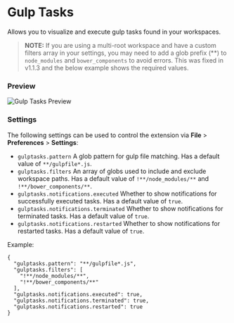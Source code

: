 # Gulp Tasks

Allows you to visualize and execute gulp tasks found in your workspaces.

> **NOTE:** If you are using a multi-root workspace and have a custom filters array in your settings,
> you may need to add a glob prefix (**) to ```node_modules``` and ```bower_components``` to avoid errors. 
> This was fixed in v1.1.3 and the below example shows the required values.

### Preview
![Gulp Tasks Preview](https://raw.githubusercontent.com/nickdodd79/vscode-gulptasks/master/resources/gulptasks-preview.png)

### Settings
The following settings can be used to control the extension via **File** > **Preferences** > **Settings**:

* `gulptasks.pattern` A glob pattern for gulp file matching. Has a default value of `**/gulpfile*.js`.
* `gulptasks.filters` An array of globs used to include and exclude workspace paths. Has a default value of `!**/node_modules/**` and `!**/bower_components/**`.
* `gulptasks.notifications.executed` Whether to show notifications for successfully executed tasks. Has a default value of `true`.
* `gulptasks.notifications.terminated` Whether to show notifications for terminated tasks. Has a default value of `true`.
* `gulptasks.notifications.restarted` Whether to show notifications for restarted tasks. Has a default value of `true`.

Example:

```
{
  "gulptasks.pattern": "**/gulpfile*.js",
  "gulptasks.filters": [
    "!**/node_modules/**",
    "!**/bower_components/**"
  ],
  "gulptasks.notifications.executed": true,
  "gulptasks.notifications.terminated": true,
  "gulptasks.notifications.restarted": true
}
```
